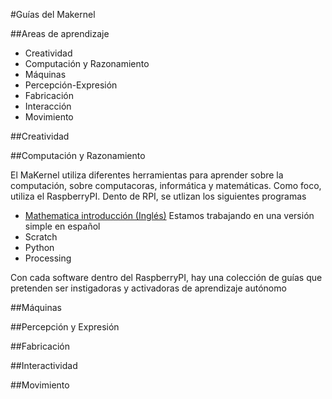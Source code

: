 #Guías del Makernel

##Areas de aprendizaje

* Creatividad
* Computación y Razonamiento
* Máquinas
* Percepción-Expresión
* Fabricación
* Interacción
* Movimiento


##Creatividad

##Computación y Razonamiento

El MaKernel utiliza diferentes herramientas para aprender sobre la computación, sobre computacoras, informática y matemáticas. Como foco, utiliza el RaspberryPI. Dento de RPI, se utlizan los siguientes programas

* [Mathematica introducción (Inglés)](http://www.wolfram.com/language/elementary-introduction/) Estamos trabajando en una versión simple en español
* Scratch
* Python
* Processing

Con cada software dentro del RaspberryPI, hay una colección de guías que pretenden ser instigadoras y activadoras de aprendizaje autónomo

##Máquinas

##Percepción y Expresión

##Fabricación

##Interactividad

##Movimiento

